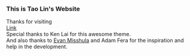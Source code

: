 ### This is Tao Lin's Website

Thanks for visiting  
[Link](http://taolinrichie.com)  
Special thanks to Ken Lai for this awesome theme.  
And also thanks to [Evan Misshula](http://misshula.org) and Adam Fera for the inspiration and help in the development.
